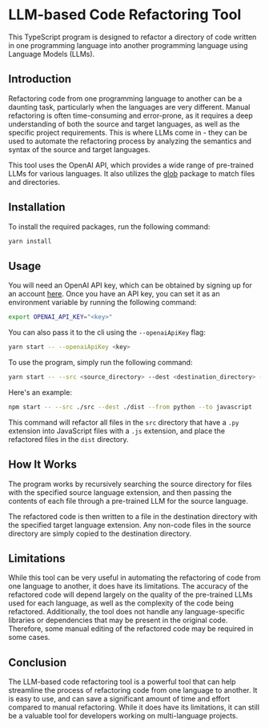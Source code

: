 # LLM-based Code Refactoring Tool

This TypeScript program is designed to refactor a directory of code written in one programming language into another programming language using Language Models (LLMs).

## Introduction

Refactoring code from one programming language to another can be a daunting task, particularly when the languages are very different. Manual refactoring is often time-consuming and error-prone, as it requires a deep understanding of both the source and target languages, as well as the specific project requirements. This is where LLMs come in - they can be used to automate the refactoring process by analyzing the semantics and syntax of the source and target languages.

This tool uses the OpenAI API, which provides a wide range of pre-trained LLMs for various languages. It also utilizes the [glob](https://github.com/isaacs/node-glob) package to match files and directories.

## Installation

To install the required packages, run the following command:

```bash
yarn install
```

## Usage

You will need an OpenAI API key, which can be obtained by signing up for an account [here](https://platform.openai.com/account/api-keys). Once you have an API key, you can set it as an environment variable by running the following command:

```bash
export OPENAI_API_KEY="<key>"
```

You can also pass it to the cli using the `--openaiApiKey` flag:

```bash
yarn start -- --openaiApiKey <key>
```

To use the program, simply run the following command:

```bash
yarn start -- --src <source_directory> --dest <destination_directory> --from <source_language> --to <target_language>
```

Here's an example:

```bash
npm start -- --src ./src --dest ./dist --from python --to javascript
```

This command will refactor all files in the `src` directory that have a `.py` extension into JavaScript files with a `.js` extension, and place the refactored files in the `dist` directory.

## How It Works

The program works by recursively searching the source directory for files with the specified source language extension, and then passing the contents of each file through a pre-trained LLM for the source language.

The refactored code is then written to a file in the destination directory with the specified target language extension. Any non-code files in the source directory are simply copied to the destination directory.

## Limitations

While this tool can be very useful in automating the refactoring of code from one language to another, it does have its limitations. The accuracy of the refactored code will depend largely on the quality of the pre-trained LLMs used for each language, as well as the complexity of the code being refactored. Additionally, the tool does not handle any language-specific libraries or dependencies that may be present in the original code. Therefore, some manual editing of the refactored code may be required in some cases.

## Conclusion

The LLM-based code refactoring tool is a powerful tool that can help streamline the process of refactoring code from one language to another. It is easy to use, and can save a significant amount of time and effort compared to manual refactoring. While it does have its limitations, it can still be a valuable tool for developers working on multi-language projects.
